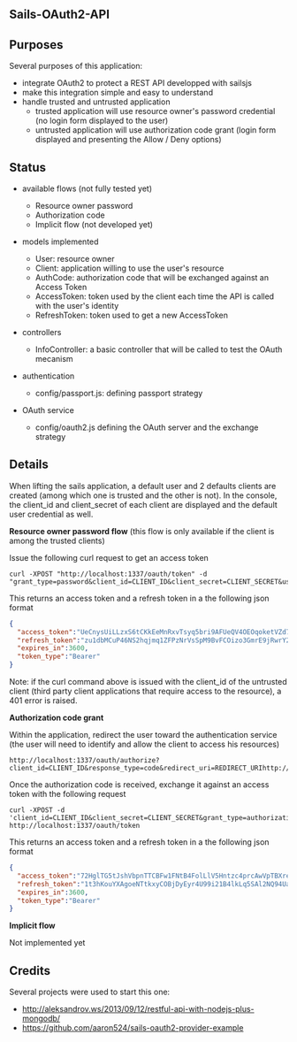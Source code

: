 Sails-OAuth2-API
----------------

Purposes
--------

Several purposes of this application:

* integrate OAuth2 to protect a REST API developped with sailsjs
* make this integration simple and easy to understand
* handle trusted and untrusted application
  - trusted application will use resource owner's password credential (no login form displayed to the user)
  - untrusted application will use authorization code grant (login form displayed and presenting the Allow / Deny options)


Status
------

- available flows (not fully tested yet)
  * Resource owner password
  * Authorization code
  * Implicit flow (not developed yet)

- models implemented
  * User: resource owner
  * Client: application willing to use the user's resource
  * AuthCode: authorization code that will be exchanged against an Access Token
  * AccessToken: token used by the client each time the API is called with the user's identity
  * RefreshToken: token used to get a new AccessToken

- controllers
  * InfoController: a basic controller that will be called to test the OAuth mecanism

- authentication
  * config/passport.js: defining passport strategy

- OAuth service
  * config/oauth2.js defining the OAuth server and the exchange strategy

Details
-------

When lifting the sails application, a default user and 2 defaults clients are created (among which one is trusted and the other is not).
In the console, the client_id and client_secret of each client are displayed and the default user credential as well.

**Resource owner password flow** (this flow is only available if the client is among the trusted clients)

Issue the following curl request to get an access token

```
curl -XPOST "http://localhost:1337/oauth/token" -d "grant_type=password&client_id=CLIENT_ID&client_secret=CLIENT_SECRET&username=USERNAME&password=PASSWORD"
```

This returns an access token and a refresh token in a the following json format

```json
{
  "access_token":"UeCnysUiLLzxS6tCKkEeMnRxvTsyq5bri9AFUeQV4OEOqoketVZd7HVQpjOeWOLwBhwaWokFXdBsQ34oU0Kcafq8cHgS3lu2Si6I2xvKifo46F8HiU18aicWTzizNocfHVKYYFEhcYftEVEmyvrkcPt1loaAHcKAhY8IzobgkTiMh6ZTfAdQKWn7pM0iS1sojW8H0v6pL9xLNRj0lwbTNHcMDWwdfCCGEq9NuZAiFuKspOg5LeLYKSXxm0vQAHFr",
  "refresh_token":"zu1dbMCuP46NS2hqjmq1ZFPzNrVsSpM9BvFCOizo3GmrE9jRwrY26m1b6JK3Jbud4ejb2xw3MZZc56snT15Y9hWXsmvGSOyKufS0cu8ZKGfVwUjwBcyu7SkcZCcCLUDgq5BJzFJ9ZBv6TKwltdUb8LQAEcDSLLRAXbIHsorStKW0CXqNuL9iSVdKgTXMVkiT2ik8Z4PUMf3daLQSMvwPK69srvYttFNpM3mUMOC2Y2U0AmiRDLYIr3Nsid0hwGsi",
  "expires_in":3600,
  "token_type":"Bearer"
}
```

Note: if the curl command above is issued with the client_id of the untrusted client (third party client applications that require access to the resource), a 401 error is raised.

**Authorization code grant**

Within the application, redirect the user toward the authentication service (the user will need to identify and allow the client to access his resources)

```
http://localhost:1337/oauth/authorize?client_id=CLIENT_ID&response_type=code&redirect_uri=REDIRECT_URIhttp://localhost:1338&scope=http://localhost:1337
```

Once the authorization code is received, exchange it against an access token with the following request

```
curl -XPOST -d 'client_id=CLIENT_ID&client_secret=CLIENT_SECRET&grant_type=authorization_code&redirect_uri=REDIRECT_URI&code=CODE' http://localhost:1337/oauth/token
```

This returns an access token and a refresh token in a the following json format

```json
{
  "access_token":"72HglTG5tJshVbpnTTCBFw1FNtB4FolLlV5Hntzc4prcAwVpTBXreyFzk9rCBUsaevdsJBY9v4YarEFfvhVLqL5HZmznUI3ajXmNQvlo7k5MD8E0SlVqMdtJeyYBtPa21bPOiFGpkDhoT6dOVecDWhuaT191cwsQT6jv663gRi63t4AXU443GuZKGuQU6Upt9S3BSiLmSMrvL6whvyORl66jFdL7EckRNSYNX3eHUdjcHdxluGWUNuLwhBIMOr3y",
  "refresh_token":"1t3hKouYXAgoeNTtkxyCOBjDyEyr4U99i21B4lkLq5SAl2NQ94UaLXMVEMT93J3D0q8GMhzPIlIQD2mSOcooPSM3txZ2nBdEOa1MX8GYBQcOsN55DLhJo7PxbbTKKqQqGS04ZsVBEQYPd9Xv80aj6tO5w0lP2qfcVq9YdcvLqQ43hk2h4F7RIHUgXhM9lfqLH0K0gsmdtyR2YWzJphbbori8JhAtvBqRzuyiiwFVOzjlK21f9qULKlq7T7ftqQ8S",
  "expires_in":3600,
  "token_type":"Bearer"
}
```

**Implicit flow**

Not implemented yet

Credits
-------

Several projects were used to start this one:

* http://aleksandrov.ws/2013/09/12/restful-api-with-nodejs-plus-mongodb/
* https://github.com/aaron524/sails-oauth2-provider-example
